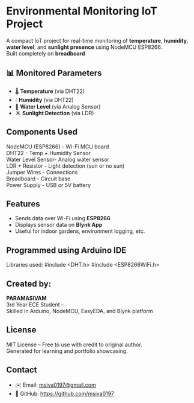 #  Environmental Monitoring IoT Project

A compact IoT project for real-time monitoring of **temperature**, **humidity**, **water level**, and **sunlight presence** using NodeMCU ESP8266.  
Built completely on **breadboard**

## 📊 Monitored Parameters

- 🌡️ **Temperature** (via DHT22)
- 💧 **Humidity** (via DHT22)
- 🌊 **Water Level** (via Analog Sensor)
- ☀️ **Sunlight Detection** (via LDR)

## Components Used

 NodeMCU (ESP8266) - Wi-Fi MCU board                   
  DHT22             - Temp + Humidity Sensor            
 Water Level Sensor- Analog water sensor               
 LDR + Resistor    - Light detection (sun or no sun)   
 Jumper Wires      - Connections                       
 Breadboard        - Circuit base                      
 Power Supply      - USB or 5V battery                 
 
##  Features
-  Sends data over Wi-Fi using **ESP8266**
-  Displays sensor data on **Blynk App**
-  Useful for indoor gardens, environment logging, etc.

## Programmed using Arduino IDE  
Libraries used:
#include <DHT.h>
#include <ESP8266WiFi.h>

##  Created by:

**PARAMASIVAM**  
3rd Year ECE Student –   
Skilled in Arduino, NodeMCU, EasyEDA, and Blynk platform

##  License

MIT License – Free to use with credit to original author.  
Generated for learning and portfolio showcasing.

##  Contact

- ✉️ Email: msiva0197@gmail.com  
- 🔗 GitHub: https://github.com/msiva0197
